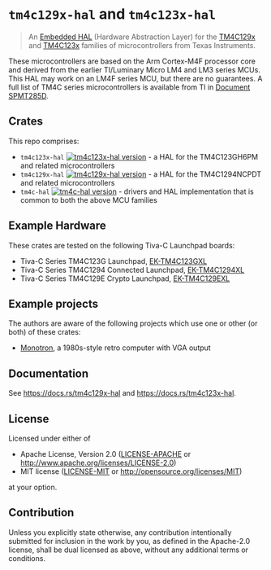 # `tm4c129x-hal` and `tm4c123x-hal`

> An [Embedded HAL] (Hardware Abstraction Layer) for the [TM4C129x] and [TM4C123x] families of microcontrollers from Texas Instruments.

[Embedded HAL]: https://crates.io/crates/embedded-hal
[TM4C123x]: https://www.ti.com/product/TM4C123GH6PM
[TM4C129x]: https://www.ti.com/product/TM4C1294NCPDT

These microcontrollers are based on the Arm Cortex-M4F processor core and derived from the earlier TI/Luminary Micro LM4 and LM3 series MCUs. This HAL may work on an LM4F series MCU, but there are no guarantees. A full list of TM4C series microcontrollers is available from TI in [Document SPMT285D](https://www.ti.com/lit/sg/spmt285d/spmt285d.pdf).

## Crates

This repo comprises:

* `tm4c123x-hal` [![tm4c123x-hal version](https://img.shields.io/crates/v/tm4c123x-hal.svg)](https://crates.io/crates/tm4c123x-hal/) - a HAL for the TM4C123GH6PM and related microcontrollers
* `tm4c129x-hal` [![tm4c129x-hal version](https://img.shields.io/crates/v/tm4c129x-hal.svg)](https://crates.io/crates/tm4c129x-hal/) - a HAL for the TM4C1294NCPDT and related microcontrollers
* `tm4c-hal` [![tm4c-hal version](https://img.shields.io/crates/v/tm4c-hal.svg)](https://crates.io/crates/tm4c-hal/) - drivers and HAL implementation that is common to both the above MCU families

## Example Hardware

These crates are tested on the following Tiva-C Launchpad boards:

* Tiva-C Series TM4C123G Launchpad, [EK-TM4C123GXL](https://www.ti.com/tool/EK-TM4C123GXL)
* Tiva-C Series TM4C1294 Connected Launchpad, [EK-TM4C1294XL](https://www.ti.com/tool/EK-TM4C1294XL)
* Tiva-C Series TM4C129E Crypto Launchpad, [EK-TM4C129EXL](http://www.ti.com/tool/EK-TM4C129EXL)

## Example projects

The authors are aware of the following projects which use one or other (or both) of these crates:

* [Monotron](https://github.com/thejpster/monotron), a 1980s-style retro computer with VGA output

## Documentation

See https://docs.rs/tm4c129x-hal and https://docs.rs/tm4c123x-hal.

## License

Licensed under either of

- Apache License, Version 2.0 ([LICENSE-APACHE](LICENSE-APACHE) or
  http://www.apache.org/licenses/LICENSE-2.0)
- MIT license ([LICENSE-MIT](LICENSE-MIT) or http://opensource.org/licenses/MIT)

at your option.

## Contribution

Unless you explicitly state otherwise, any contribution intentionally submitted
for inclusion in the work by you, as defined in the Apache-2.0 license, shall be
dual licensed as above, without any additional terms or conditions.
